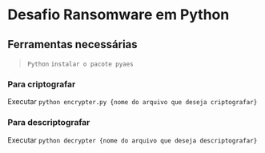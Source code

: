 # Desafio Ransomware em Python

## Ferramentas necessárias

> ```Python```
> ```instalar o pacote pyaes```

### Para criptografar

Executar ```python encrypter.py {nome do arquivo que deseja criptografar}```

### Para descriptografar

Executar ```python decrypter {nome do arquivo que deseja descriptografar}```
